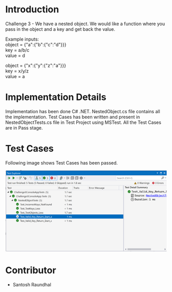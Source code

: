 # Introduction 
Challenge 3 - We have a nested object. We would like a function where you pass in the object and a key
and get back the value.

Example inputs:  
object = {"a":{"b":{"c":"d"}}}  
key = a/b/c  
value = d  


object = {"x":{"y":{"z":"a"}}}  
key = x/y/z  
value = a


# Implementation Details
Implementation has been done C# .NET. NestedObject.cs file contains all the implementation.
Test Cases has been written and present in NestedObjectTests.cs file in Test Project using MSTest.
All the Test Cases are in Pass stage.


# Test Cases
Following image shows Test Cases has been passed.

![TestCasesPassed](./TestCasesPassed.png)

# Contributor
- Santosh Raundhal
